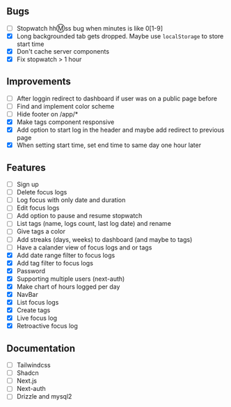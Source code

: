 ## Bugs

- [ ] Stopwatch hh:m:ss bug when minutes is like 0[1-9]
- [x] Long backgrounded tab gets dropped. Maybe use `localStorage` to store start time
- [x] Don't cache server components
- [x] Fix stopwatch > 1 hour

## Improvements

- [ ] After loggin redirect to dashboard if user was on a public page before
- [ ] Find and implement color scheme
- [ ] Hide footer on /app/\*
- [x] Make tags component responsive
- [x] Add option to start log in the header and maybe add redirect to previous page
- [x] When setting start time, set end time to same day one hour later

## Features

- [ ] Sign up
- [ ] Delete focus logs
- [ ] Log focus with only date and duration
- [ ] Edit focus logs
- [ ] Add option to pause and resume stopwatch
- [ ] List tags (name, logs count, last log date) and rename
- [ ] Give tags a color
- [ ] Add streaks (days, weeks) to dashboard (and maybe to tags)
- [ ] Have a calander view of focus logs and or tags
- [x] Add date range filter to focus logs
- [x] Add tag filter to focus logs
- [x] Password
- [x] Supporting multiple users (next-auth)
- [x] Make chart of hours logged per day
- [x] NavBar
- [x] List focus logs
- [x] Create tags
- [x] Live focus log
- [x] Retroactive focus log

## Documentation

- [ ] Tailwindcss
- [ ] Shadcn
- [ ] Next.js
- [ ] Next-auth
- [ ] Drizzle and mysql2
